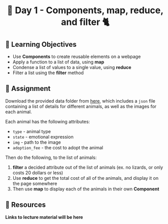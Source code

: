 <h1 align="center">
  🐒 Day 1 - Components, map, reduce, and filter 🐈
</h1>

## 🎯 Learning Objectives

- Use **Components** to create reusable elements on a webpage
- Apply a function to a list of data, using **map**
- Condense a list of values to a single value, using **reduce**
- Filter a list using the **filter** method


## 📔 Assignment

Download the provided data folder from [here](./assignment-data/), which includes a `json` file containing a list of details for different animals, as well as the images for each animal.

Each animal has the following attributes:
- `type` - animal type
- `state` - emotional expression
- `img` - path to the image
- `adoption_fee` - the cost to adopt the animal

Then do the following, to the list of animals:

1. **filter** a decided attribute out of the list of animals (ex. no lizards, or only costs 20 dollars or less)
2. Use **reduce** to get the total cost of all of the animals, and display it on the page somewhere
3. Then use **map** to display each of the animals in their own **Component**


## 🔗 Resources

**Links to lecture material will be here**